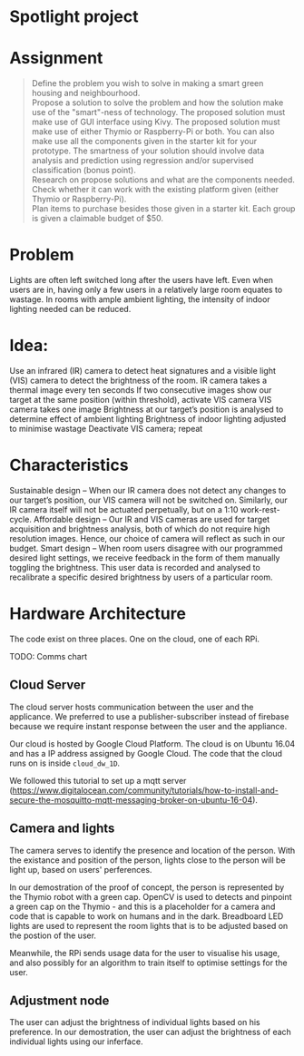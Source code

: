 # Spotlight project


# Assignment
> Define the problem you wish to solve in making a smart green housing and neighbourhood. <BR>
> Propose a solution to solve the problem and how the solution make use of the "smart"-ness of technology. The proposed solution must make use of GUI interface using Kivy. The proposed solution must make use of either Thymio or Raspberry-Pi or both. You can also make use all the components given in the starter kit for your prototype. The smartness of your solution should involve data analysis and prediction using regression and/or supervised classification (bonus point). <BR>
Research on propose solutions and what are the components needed. Check whether it can work with the existing platform given (either Thymio or Raspberry-Pi). <BR>
> Plan items to purchase besides those given in a starter kit. Each group is given a claimable budget of $50.

# Problem
Lights are often left switched long after the users have left.
Even when users are in, having only a few users in a relatively large room equates to wastage.
In rooms with ample ambient lighting, the intensity of indoor lighting needed can be reduced.

# Idea:
Use an infrared (IR) camera to detect heat signatures and a visible light (VIS) camera to detect the brightness of the room.
	IR camera takes a thermal image every ten seconds
	If two consecutive images show our target at the same position (within threshold), activate VIS camera
	VIS camera takes one image
	Brightness at our target’s position is analysed to determine effect of ambient lighting
	Brightness of indoor lighting adjusted to minimise wastage
	Deactivate VIS camera; repeat

# Characteristics
Sustainable design – When our IR camera does not detect any changes to our target’s position, our VIS camera will not be switched on. Similarly, our IR camera itself will not be actuated perpetually, but on a 1:10 work-rest-cycle. 
Affordable design – Our IR and VIS cameras are used for target acquisition and brightness analysis, both of which do not require high resolution images. Hence, our choice of camera will reflect as such in our budget. 
Smart design – When room users disagree with our programmed desired light settings, we receive feedback in the form of them manually toggling the brightness. This user data is recorded and analysed to recalibrate a specific desired brightness by users of a particular room. 

# Hardware Architecture
The code exist on three places. One on the cloud, one of each RPi. 

TODO: Comms chart

## Cloud Server
The cloud server hosts communication between the user and the applicance. We preferred to use a publisher-subscriber instead of firebase because we require instant response between the user and the appliance.

Our cloud is hosted by Google Cloud Platform. The cloud is on Ubuntu 16.04 and has a IP address assigned by Google Cloud. 
The code that the cloud runs on is inside `cloud_dw_1D`.

We followed this tutorial to set up a mqtt server (https://www.digitalocean.com/community/tutorials/how-to-install-and-secure-the-mosquitto-mqtt-messaging-broker-on-ubuntu-16-04).

## Camera and lights
The camera serves to identify the presence and location of the person. With the existance and position of the person, lights close to the person will be light up, based on users' perferences.

In our demostration of the proof of concept, the person is represented by the Thymio robot with a green cap. OpenCV is used to detects and pinpoint a green cap on the Thymio - and this is a placeholder for a camera and code that is capable to work on humans and in the dark. Breadboard LED lights are used to represent the room lights that is to be adjusted based on the postion of the user.

Meanwhile, the RPi sends usage data for the user to visualise his usage, and also possibly for an algorithm to train itself to optimise settings for the user.

## Adjustment node
The user can adjust the brightness of individual lights based on his preference. 
In our demostration, the user can adjust the brightness of each individual lights using our inferface. 


